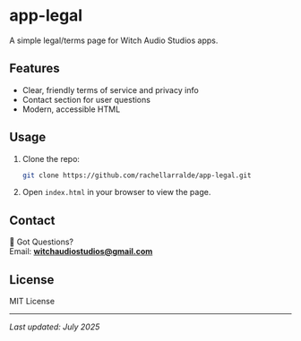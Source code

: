 # app-legal

A simple legal/terms page for Witch Audio Studios apps.

## Features

- Clear, friendly terms of service and privacy info
- Contact section for user questions
- Modern, accessible HTML

## Usage

1. Clone the repo:
   ```sh
   git clone https://github.com/rachellarralde/app-legal.git
   ```
2. Open `index.html` in your browser to view the page.

## Contact

📧 Got Questions?  
Email: **witchaudiostudios@gmail.com**

## License

MIT License

---

_Last updated: July 2025_
